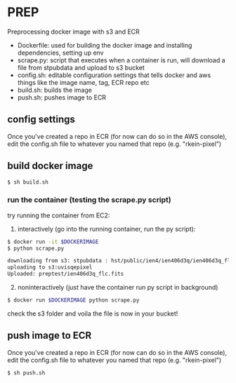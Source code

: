 # PREP

Preprocessing docker image with s3 and ECR

- Dockerfile: used for building the docker image and installing dependencies, setting up env
- scrape.py: script that executes when a container is run, will download a file from stpubdata and upload to s3 bucket
- config.sh: editable configuration settings that tells docker and aws things like the image name, tag, ECR repo etc
- build.sh: builds the image
- push.sh: pushes image to ECR

## config settings

Once you've created a repo in ECR (for now can do so in the AWS console), edit the config.sh file to whatever you named that repo (e.g. "rkein-pixel")

## build docker image

```bash
$ sh build.sh
```

### run the container (testing the scrape.py script)

try running the container from EC2:

1. interactively (go into the running container, run the py script):

```bash
$ docker run -it $DOCKERIMAGE 
$ python scrape.py

downloading from s3: stpubdata : hst/public/ien4/ien406d3q/ien406d3q_flc.fits
uploading to s3:uvisqepixel
Uploaded: preptest/ien406d3q_flc.fits
```

2. noninteractively (just have the container run py script in background)

```bash
$ docker run $DOCKERIMAGE python scrape.py
```

check the s3 folder and voila the file is now in your bucket!


## push image to ECR

Once you've created a repo in ECR (for now can do so in the AWS console), edit the config.sh file to whatever you named that repo (e.g. "rkein-pixel")

```bash
$ sh push.sh
```

